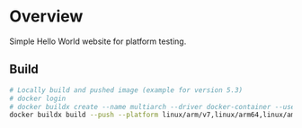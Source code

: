 # Overview

Simple Hello World website for platform testing.

## Build

```bash
# Locally build and pushed image (example for version 5.3)
# docker login
# docker buildx create --name multiarch --driver docker-container --use # First time docker setup
docker buildx build --push --platform linux/arm/v7,linux/arm64,linux/amd64 --tag jmaclean/hello-world:5.3 .
```
